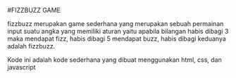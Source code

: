 #FIZZBUZZ GAME

fizzbuzz merupakan game sederhana yang merupakan sebuah permainan input suatu angka yang memiliki aturan yaitu apabila bilangan habis dibagi 3 maka mendapat fizz, habis dibagi 5 mendapat buzz, habis dibagi keduanya adalah fizzbuzz.

Kode ini adalah kode sederhana yang dibuat menggunakan html, css, dan javascript